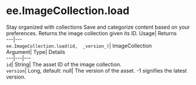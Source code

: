  
#  ee.ImageCollection.load 
Stay organized with collections  Save and categorize content based on your preferences. 
Returns the image collection given its ID. Usage| Returns  
---|---  
`ee.ImageCollection.load(id,  _version_)`| ImageCollection  
Argument| Type| Details  
---|---|---  
`id`| String| The asset ID of the image collection.  
`version`| Long, default: null| The version of the asset. -1 signifies the latest version.  
